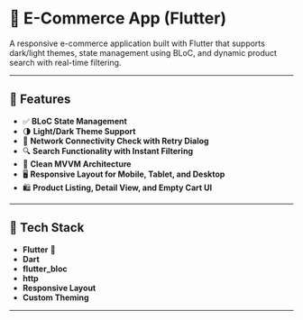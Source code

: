 # 🛒 E-Commerce App (Flutter)

A responsive e-commerce application built with Flutter that supports dark/light themes, state management using BLoC, and dynamic product search with real-time filtering.

---

## 🚀 Features

- ✅ **BLoC State Management**
- 🌗 **Light/Dark Theme Support**
- 📶 **Network Connectivity Check with Retry Dialog**
- 🔍 **Search Functionality with Instant Filtering**
- 🧱 **Clean MVVM Architecture**
- 🖥️ **Responsive Layout for Mobile, Tablet, and Desktop**
- 🛍️ **Product Listing, Detail View, and Empty Cart UI**

---


## 🧰 Tech Stack

- **Flutter** 💙
- **Dart**
- **flutter_bloc**
- **http**
- **Responsive Layout**
- **Custom Theming**

---
